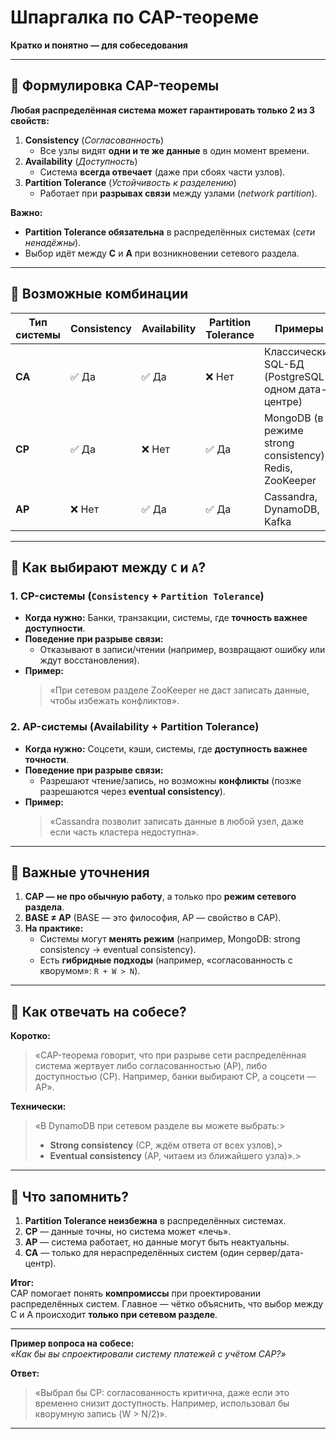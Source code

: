 # Шпаргалка по **CAP-теореме**
**Кратко и понятно — для собеседования**

---
## **🔹 Формулировка CAP-теоремы**

**Любая распределённая система может гарантировать только 2 из 3 свойств:**
1. **Consistency** (*Согласованность*)    
    - Все узлы видят **одни и те же данные** в один момент времени.    
2. **Availability** (*Доступность*)    
    - Система **всегда отвечает** (даже при сбоях части узлов).    
3. **Partition Tolerance**  (*Устойчивость к разделению*)   
    - Работает при **разрывах связи** между узлами (*network partition*).        

**Важно:**
- **Partition Tolerance обязательна** в распределённых системах (*сети ненадёжны*).    
- Выбор идёт между **C** и **A** при возникновении сетевого раздела.    

---
## **🔹 Возможные комбинации**

|**Тип системы**|**Consistency**|**Availability**|**Partition Tolerance**|**Примеры**|
|---|---|---|---|---|
|**CA**|✅ Да|✅ Да|❌ Нет|Классические SQL-БД (PostgreSQL в одном дата-центре)|
|**CP**|✅ Да|❌ Нет|✅ Да|MongoDB (в режиме strong consistency), Redis, ZooKeeper|
|**AP**|❌ Нет|✅ Да|✅ Да|Cassandra, DynamoDB, Kafka|

---
## **🔹 Как выбирают между `C` и `A`?**

### **1. CP-системы (`Consistency` + `Partition Tolerance`)**
- **Когда нужно:** Банки, транзакции, системы, где **точность важнее доступности**.    
- **Поведение при разрыве связи:**    
    - Отказывают в записи/чтении (например, возвращают ошибку или ждут восстановления).        
- **Пример:**    
    > «При сетевом разделе ZooKeeper не даст записать данные, чтобы избежать конфликтов».    

### **2. AP-системы (Availability + Partition Tolerance)**
- **Когда нужно:** Соцсети, кэши, системы, где **доступность важнее точности**.    
- **Поведение при разрыве связи:**    
    - Разрешают чтение/запись, но возможны **конфликты** (позже разрешаются через **eventual consistency**).    
- **Пример:**    
    > «Cassandra позволит записать данные в любой узел, даже если часть кластера недоступна».    

---
## **🔹 Важные уточнения**
1. **CAP — не про обычную работу**, а только про **режим сетевого раздела**.    
2. **BASE ≠ AP** (BASE — это философия, AP — свойство в CAP).    
3. **На практике:**    
    - Системы могут **менять режим** (например, MongoDB: strong consistency → eventual consistency).        
    - Есть **гибридные подходы** (например, «согласованность с кворумом»: `R + W > N`).        

---
## **🔹 Как отвечать на собесе?**
**Коротко:**
> «CAP-теорема говорит, что при разрыве сети распределённая система жертвует либо согласованностью (AP), либо доступностью (CP). Например, банки выбирают CP, а соцсети — AP».

**Технически:**
> «В DynamoDB при сетевом разделе вы можете выбрать:> 
> - **Strong consistency** (CP, ждём ответа от всех узлов),>     
> - **Eventual consistency** (AP, читаем из ближайшего узла)».>     

---
## **🔹 Что запомнить?**

1. **Partition Tolerance неизбежна** в распределённых системах.    
2. **CP** — данные точны, но система может «лечь».    
3. **AP** — система работает, но данные могут быть неактуальны.    
4. **CA** — только для нераспределённых систем (один сервер/дата-центр).    

**Итог:**  
CAP помогает понять **компромиссы** при проектировании распределённых систем. Главное — чётко объяснить, что выбор между C и A происходит **только при сетевом разделе**.

---
**Пример вопроса на собесе:**  
_«Как бы вы спроектировали систему платежей с учётом CAP?»_  

**Ответ:**
> «Выбрал бы CP: согласованность критична, даже если это временно снизит доступность. Например, использовал бы кворумную запись (W > N/2)».

---
